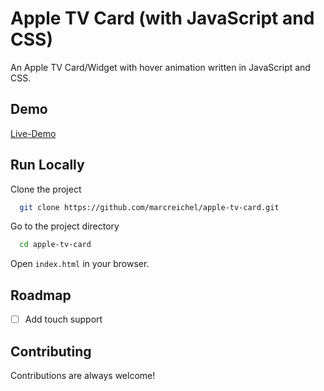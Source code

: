 # Apple TV Card (with JavaScript and CSS)

An Apple TV Card/Widget with hover animation written in JavaScript and CSS.


## Demo

[Live-Demo](https://marcreichel.github.io/apple-tv-card/)


## Run Locally

Clone the project

```bash
  git clone https://github.com/marcreichel/apple-tv-card.git
```

Go to the project directory

```bash
  cd apple-tv-card
```

Open `index.html` in your browser.


## Roadmap

* [ ] Add touch support


## Contributing

Contributions are always welcome!
